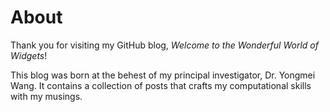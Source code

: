 About  
=====  

Thank you for visiting my GitHub blog, <em>Welcome to the Wonderful World of Widgets</em>!  

This blog was born at the behest of my principal investigator, Dr. Yongmei Wang. It contains a collection of posts that crafts my computational skills with my musings.

